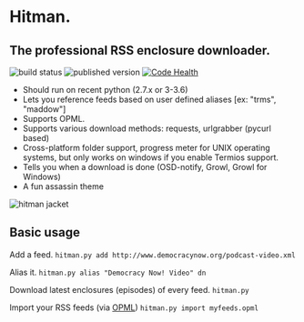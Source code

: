 Hitman.
=======
The professional RSS enclosure downloader.
-------------------------------------------
![build status](https://api.travis-ci.org/jrabbit/hitman.svg) ![published version](https://img.shields.io/pypi/v/hitman.svg) [![Code Health](https://landscape.io/github/jrabbit/hitman/master/landscape.svg?style=flat)](https://landscape.io/github/jrabbit/hitman/master)


+   Should run on recent python (2.7.x or 3-3.6)
+   Lets you reference feeds based on user defined aliases [ex: "trms", "maddow"]
+   Supports OPML.
+   Supports various download methods: requests, urlgrabber (pycurl based)
+   Cross-platform folder support, progress meter for UNIX operating systems, but only works on windows if you enable Termios support.
+   Tells you when a download is done (OSD-notify, Growl, Growl for Windows)
+   A fun assassin theme

![hitman jacket](http://upload.wikimedia.org/wikipedia/en/7/76/Hit_mancons.jpg)

Basic usage
-----------

Add a feed.
`hitman.py add http://www.democracynow.org/podcast-video.xml`

Alias it.
`hitman.py alias "Democracy Now! Video" dn`

Download latest enclosures (episodes) of every feed.
`hitman.py`

Import your RSS feeds (via [OPML](http://support.google.com/reader/bin/answer.py?hl=en&answer=70572))
`hitman.py import myfeeds.opml`
